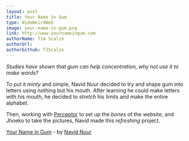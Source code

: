 ```yaml
---
layout: post
title: Your Name in Gum
type: WideWeirdWeb
image: your-name-in-gum.png
link: http://www.yournameingum.com
authorName: Tim Scalzo
authorUrl:
authorGithub: TJScalzo
---
```


_Studies have shown that gum can help concentration, why not use it to make words?_

To put it _minty_ and simple, Navid Nuur decided to try and shape gum into letters using nothing but his mouth. After learning he could make letters with his mouth, he decided to _stretch_ his limits and make the entire alphabet.

Then, working with [Perceptor](http://perceptor.nl) to set up the _bones_ of the website, and Jhoeko to take the pictures, Navid made this _refreshing_ project.

[Your Name in Gum](http://www.yournameingum.com) - by [Navid Nuur](http://navidnuur.nl)
